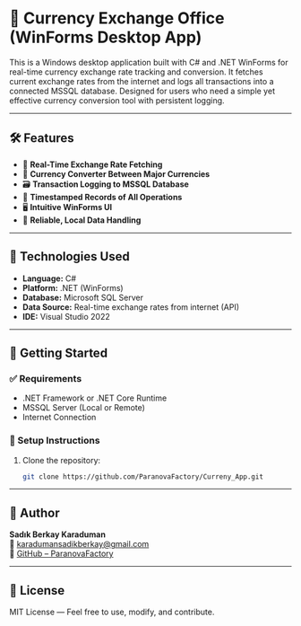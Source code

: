 # 💱 Currency Exchange Office (WinForms Desktop App)

This is a Windows desktop application built with C# and .NET WinForms for real-time currency exchange rate tracking and conversion. It fetches current exchange rates from the internet and logs all transactions into a connected MSSQL database. Designed for users who need a simple yet effective currency conversion tool with persistent logging.

---

## 🛠 Features

- 🔄 **Real-Time Exchange Rate Fetching**
- 💸 **Currency Converter Between Major Currencies**
- 🗃 **Transaction Logging to MSSQL Database**
- 📅 **Timestamped Records of All Operations**
- 🖥 **Intuitive WinForms UI**
- 🔐 **Reliable, Local Data Handling**

---

## 🧱 Technologies Used

- **Language:** C#
- **Platform:** .NET (WinForms)
- **Database:** Microsoft SQL Server
- **Data Source:** Real-time exchange rates from internet (API)
- **IDE:** Visual Studio 2022

---

## 🚀 Getting Started

### ✅ Requirements
- .NET Framework or .NET Core Runtime
- MSSQL Server (Local or Remote)
- Internet Connection

### 🔧 Setup Instructions
1. Clone the repository:
   ```bash
   git clone https://github.com/ParanovaFactory/Curreny_App.git

---

## 👤 Author

**Sadık Berkay Karaduman**  
📧 [karadumansadikberkay@gmail.com](mailto:karadumansadikberkay@gmail.com)  
🔗 [GitHub – ParanovaFactory](https://github.com/ParanovaFactory)

---

## 📄 License

MIT License — Feel free to use, modify, and contribute.
